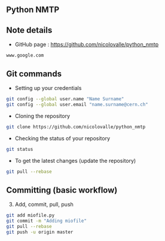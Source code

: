 ## Python NMTP

## Note details



* GitHub page : https://github.com/nicolovalle/python_nmtp
```
www.google.com
```




## Git commands


* Setting up your credentials
```sh
git config --global user.name "Name Surname"
git config --global user.email "name.surname@cern.ch"
```


* Cloning the repository
```sh
git clone https://github.com/nicolovalle/python_nmtp
```


* Checking the status of your repository
```sh
git status
```


* To get the latest changes (update the repository)
```sh
git pull --rebase
```




## Committing (basic workflow)


3. Add, commit, pull, push
```sh
git add miofile.py
git commit -m "Adding miofile"
git pull --rebase
git push -u origin master
```

